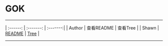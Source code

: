 # GOK
****
| :------: | :-------: | :-------:|
| Author | 查看README | 查看Tree |
| Shawn | [README](/README.md) | [Tree](/Tree.md) |
****

